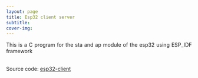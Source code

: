 ```yaml
---
layout: page
title: Esp32 client server
subtitle: 
cover-img: 
---
```

<div style="text-align: justify ">
This is a C program for the sta and ap module of the esp32 using ESP_IDF framework<br><br>

Source code: <a href="https://github.com/danielTobon43/esp32-client-server-library">esp32-client</a> 
</div>



